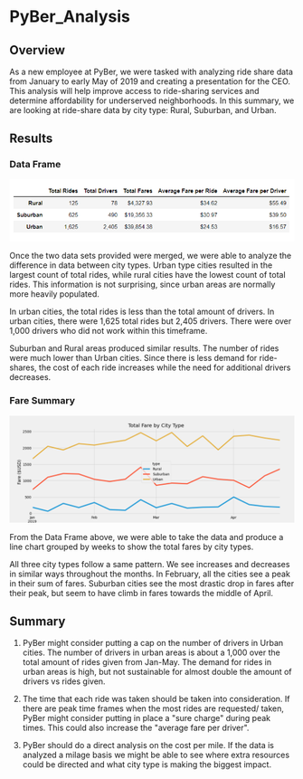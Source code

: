# PyBer_Analysis

## Overview
As a new employee at PyBer, we were tasked with analyzing ride share data from January to early May of 2019 and creating a presentation for the CEO. This analysis will help improve access to ride-sharing services and determine affordability for underserved neighborhoods. In this summary, we are looking at ride-share data by city type: Rural, Suburban, and Urban. 

## Results

### Data Frame

![dataframe](https://github.com/lydiadingess/PyBer_Analysis/blob/main/resources/dataframe.png?raw=true)

Once the two data sets provided were merged, we were able to analyze the difference in data between city types. Urban type cities resulted in the largest count of total rides, while rural cities have the lowest count of total rides. This information is not surprising, since urban areas are normally more heavily populated. 

In urban cities, the total rides is less than the total amount of drivers. In urban cities, there were 1,625 total rides but 2,405 drivers. There were over 1,000 drivers who did not work within this timeframe. 

Suburban and Rural areas produced similar results. The number of rides were much lower than Urban cities. Since there is less demand for ride-shares, the cost of each ride increases while the need for additional drivers decreases. 

### Fare Summary

![faresummary](https://github.com/lydiadingess/PyBer_Analysis/blob/main/Analysis/PyBer_fare_summary.png?raw=true)

From the Data Frame above, we were able to take the data and produce a line chart grouped by weeks to show the total fares by city types. 

All three city types follow a same pattern. We see increases and decreases in similar ways throughout the months.
In February, all the cities see a peak in their sum of fares. 
Suburban cities see the most drastic drop in fares after their peak, but seem to have climb in fares towards the middle of April.

## Summary

1. PyBer might consider putting a cap on the number of drivers in Urban cities. The number of drivers in urban areas is about a 1,000 over the total amount of rides given from Jan-May. The demand for rides in urban areas is high, but not sustainable for almost double the amount of drivers vs rides given. 

2. The time that each ride was taken should be taken into consideration. If there are peak time frames when the most rides are requested/ taken, PyBer might consider putting in place a "sure charge" during peak times. This could also increase the "average fare per driver".

3. PyBer should do a direct analysis on the cost per mile. If the data is analyzed a milage basis we might be able to see where extra resources could be directed and what city type is making the biggest impact. 






